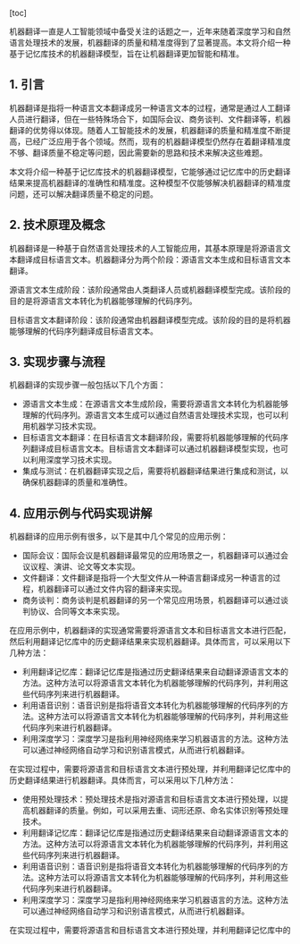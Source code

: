 
[toc]                    
                
                
机器翻译一直是人工智能领域中备受关注的话题之一，近年来随着深度学习和自然语言处理技术的发展，机器翻译的质量和精准度得到了显著提高。本文将介绍一种基于记忆库技术的机器翻译模型，旨在让机器翻译更加智能和精准。

## 1. 引言

机器翻译是指将一种语言文本翻译成另一种语言文本的过程，通常是通过人工翻译人员进行翻译，但在一些特殊场合下，如国际会议、商务谈判、文件翻译等，机器翻译的优势得以体现。随着人工智能技术的发展，机器翻译的质量和精准度不断提高，已经广泛应用于各个领域。然而，现有的机器翻译模型仍然存在着翻译精准度不够、翻译质量不稳定等问题，因此需要新的思路和技术来解决这些难题。

本文将介绍一种基于记忆库技术的机器翻译模型，它能够通过记忆库中的历史翻译结果来提高机器翻译的准确性和精准度。这种模型不仅能够解决机器翻译的精准度问题，还可以解决翻译质量不稳定的问题。

## 2. 技术原理及概念

机器翻译是一种基于自然语言处理技术的人工智能应用，其基本原理是将源语言文本翻译成目标语言文本。机器翻译分为两个阶段：源语言文本生成和目标语言文本翻译。

源语言文本生成阶段：该阶段通常由人类翻译人员或机器翻译模型完成。该阶段的目的是将源语言文本转化为机器能够理解的代码序列。

目标语言文本翻译阶段：该阶段通常由机器翻译模型完成。该阶段的目的是将机器能够理解的代码序列翻译成目标语言文本。

## 3. 实现步骤与流程

机器翻译的实现步骤一般包括以下几个方面：

- 源语言文本生成：在源语言文本生成阶段，需要将源语言文本转化为机器能够理解的代码序列。源语言文本生成可以通过自然语言处理技术实现，也可以利用机器学习技术实现。
- 目标语言文本翻译：在目标语言文本翻译阶段，需要将机器能够理解的代码序列翻译成目标语言文本。目标语言文本翻译可以通过机器翻译模型实现，也可以利用深度学习技术实现。
- 集成与测试：在机器翻译实现之后，需要将机器翻译结果进行集成和测试，以确保机器翻译的质量和准确性。

## 4. 应用示例与代码实现讲解

机器翻译的应用示例有很多，以下是其中几个常见的应用示例：

- 国际会议：国际会议是机器翻译最常见的应用场景之一，机器翻译可以通过会议议程、演讲、论文等文本实现。
- 文件翻译：文件翻译是指将一个大型文件从一种语言翻译成另一种语言的过程，机器翻译可以通过文件内容的翻译来实现。
- 商务谈判：商务谈判是机器翻译的另一个常见应用场景，机器翻译可以通过谈判协议、合同等文本来实现。

在应用示例中，机器翻译的实现通常需要将源语言文本和目标语言文本进行匹配，然后利用翻译记忆库中的历史翻译结果来实现机器翻译。具体而言，可以采用以下几种方法：

- 利用翻译记忆库：翻译记忆库是指通过历史翻译结果来自动翻译源语言文本的方法。这种方法可以将源语言文本转化为机器能够理解的代码序列，并利用这些代码序列来进行机器翻译。
- 利用语音识别：语音识别是指将语音文本转化为机器能够理解的代码序列的方法。这种方法可以将源语言文本转化为机器能够理解的代码序列，并利用这些代码序列来进行机器翻译。
- 利用深度学习：深度学习是指利用神经网络来学习机器语言的方法。这种方法可以通过神经网络自动学习和识别语言模式，从而进行机器翻译。

在实现过程中，需要将源语言和目标语言文本进行预处理，并利用翻译记忆库中的历史翻译结果进行机器翻译。具体而言，可以采用以下几种方法：

- 使用预处理技术：预处理技术是指对源语言和目标语言文本进行预处理，以提高机器翻译的质量。例如，可以采用去重、词形还原、命名实体识别等预处理技术。
- 利用翻译记忆库：翻译记忆库是指通过历史翻译结果来自动翻译源语言文本的方法。这种方法可以将源语言文本转化为机器能够理解的代码序列，并利用这些代码序列来进行机器翻译。
- 利用语音识别：语音识别是指将语音文本转化为机器能够理解的代码序列的方法。这种方法可以将源语言文本转化为机器能够理解的代码序列，并利用这些代码序列来进行机器翻译。
- 利用深度学习：深度学习是指利用神经网络来学习机器语言的方法。这种方法可以通过神经网络自动学习和识别语言模式，从而进行机器翻译。

在实现过程中，需要将源语言和目标语言文本进行预处理，并利用翻译记忆库中的

